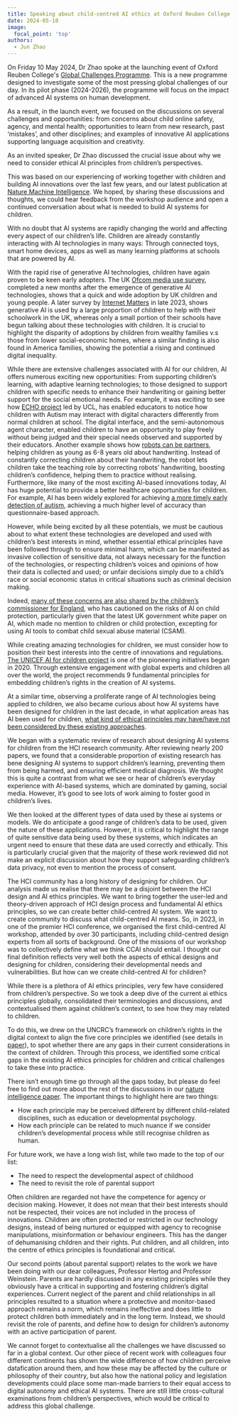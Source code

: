 ```yaml
---
title: Speaking about child-centred AI ethics at Oxford Reuben College
date: 2024-05-10
image:
  focal_point: 'top'
authors:
  - Jun Zhao
---
```



On Friday 10 May 2024, Dr Zhao spoke at the launching event of Oxford Reuben College's [Global Challenges Programme](https://reuben.ox.ac.uk/global-challenges-programme-0). This is a new programme designed to investigate some of the most pressing global challenges of our day. In its pilot phase (2024-2026), the programme will focus on the impact of advanced AI systems on human development.

As a result, in the launch event, we focused on the discussions on several challenges and opportunities: from concerns about child online safety, agency, and mental health; opportunities to learn from new research, past ‘mistakes’, and other disciplines; and examples of innovative AI applications supporting language acquisition and creativity.

As an invited speaker, Dr Zhao discussed the crucial issue about why we need to consider ethical AI principles from children’s perspectives. 

This was based on our experiencing of working together with children and building AI innovations over the last few years, and our latest publication at [Nature Machine Intelligence](https://oxfordccai.org/post/20-24-03-nature/). We hoped, by sharing these discussions and thoughts, we could hear feedback from the workshop audience and open a continued conversation about what is needed to build AI systems for children. 


With no doubt that AI systems are rapidly changing the world and affecting every aspect of our children’s life. Children are already constantly interacting with AI technologies in many ways: Through connected toys, smart home devices, apps as well as many learning platforms at schools that are powered by AI.

With the rapid rise of generative AI technologies, children have again proven to be keen early adopters. The UK [Ofcom media use survey](https://www.ofcom.org.uk/__data/assets/pdf_file/0029/272288/online-nation-2023-report.pdf), completed a new months after the emergence of generative AI technologies, shows that a quick and wide adoption by UK children and young people. A later survey by [Internet Matters](https://www.internetmatters.org/hub/research/generative-ai-in-education-report/) in late 2023, shows generative AI is used by a large proportion of children to help with their schoolwork in the UK, whereas only a small portion of their schools have begun talking about these technologies with children. It is crucial to highlight the disparity of adoptions by children from wealthy families v.s those from lower social-economic homes, where a similar finding is also found in America families, showing the potential a rising and continued digital inequality.

While there are extensive challenges associated with AI for our children, AI offers numerous exciting new opportunities: From supporting children’s learning, with adaptive learning technologies; to those designed to support children with specific needs to enhance their handwriting or gaining better support for the social emotional needs. For example, it was exciting to see how [ECHO project](https://dl.acm.org/doi/10.1145/2696454.2696479) led by UCL, has enabled educators to notice how children with Autism may interact with digital characters differently from normal children at school. The digital interface, and the semi-autonomous agent character, enabled children to have an opportunity to play freely without being judged and their special needs observed and supported by their educators. Another example shows how [robots can be partners](https://www.wiley.com/content/dam/wiley-dotcom/en/b2c/education/alta/documents/pdf/knewton-alta-2017-student-data-insights.pdf), helping children as young as 6-8 years old about handwriting. Instead of constantly correcting children about their handwriting, the robot lets children take the teaching role by correcting robots’ handwriting, boosting children’s confidence, helping them to practice without realising. Furthermore, like many of the most exciting AI-based innovations today, AI has huge potential to provide a better healthcare opportunities for children. For example, AI has been widely explored for achieving [a more timely early detection of autism](https://www.nature.com/articles/s41591-023-02574-3?fromPaywallRec=false), achieving a much higher level of accuracy than questionnaire-based approach.

However, while being excited by all these potentials, we must be cautious about to what extent these technologies are developed and used with children’s best interests in mind, whether essential ethical principles have been followed through to ensure minimal harm, which can be manifested as invasive collection of sensitive data, not always necessary for the function of the technologies, or respecting children’s voices and opinions of how their data is collected and used; or unfair decisions simply due to a child’s race or social economic status in critical situations such as criminal decision making.

Indeed, [many of these concerns are also shared by the children’s commissioner for England](https://www.childrenscommissioner.gov.uk/blog/the-childrens-commissioners-view-on-artificial-intelligence-ai/), who has cautioned on the risks of AI on child protection, particularly given that the latest UK government white paper on AI, which made no mention to children or child protection, excepting for using AI tools to combat child sexual abuse material (CSAM).  

While creating amazing technologies for children, we must consider how to position their best interests into the centre of innovations and regulations. [The UNICEF AI for children project](https://www.unicef.org/innocenti/projects/ai-for-children) is one of the pioneering initiatives began in 2020. Through extensive engagement with global experts and children all over the world, the project recommends 9 fundamental principles for embedding children’s rights in the creation of AI systems.

At a similar time, observing a proliferate range of AI technologies being applied to children, we also became curious about how AI systems have been designed for children in the last decade,  in what application areas has AI been used for children, [what kind of ethical principles may have/have not been considered by these existing approaches]( https://oxfordccai.org/publication/conference-paper-2022/).

We began with a systematic review of research about designing AI systems for children from the HCI research community. After reviewing nearly 200 papers, we found that a considerable proportion of existing research has bene designing AI systems to support children’s learning, preventing them from being harmed, and ensuring efficient medical diagnosis. We thought this is quite a contrast from what we see or hear of children’s everyday experience with AI-based systems, which are dominated by gaming, social media. However, it’s good to see lots of work aiming to foster good in children’s lives.

We then looked at the different types of data used by these ai systems or models. We do anticipate a good range of children’s data to be used, given the nature of these applications.  However, it is critical to highlight the range of quite sensitive data being used by these systems, which indicates an urgent need to ensure that these data are used correctly and ethically. This is particularly crucial given that the majority of these work reviewed did not make an explicit discussion about how they support safeguarding children’s data privacy, not even to mention the process of consent.


The HCI community has a long history of designing for children. Our analysis made us realise that there may be a disjoint between the HCI design and AI ethics principles. We want to bring together the user-led and theory-driven approach of HCI design process and fundamental AI ethics principles, so we can create better child-centred AI system. We want to create community to discuss what child-centred AI means. So, in 2023, in one of the premier HCI conference, we organised the first child-centred AI workshop, attended by over 30 participants, including child-centred design experts from all sorts of background. One of the missions of our workshop was to collectively define what we think CCAI should entail. 
I thought our final definition reflects very well both the aspects of ethical designs and designing for children, considering their developmental needs and vulnerabilities. 
But how can we create child-centred AI for children?

While there is a plethora of AI ethics principles, very few have considered from children’s perspective. So we took a deep dive of the current ai ethics principles globally, consolidated their terminologies and discussions, and contextualised them against children’s context, to see how they may related to children.

To do this, we drew on the UNCRC’s framework on children’s rights in the digital context to align the five core principles we identified (see details in [paper](https://oxfordccai.org/publication/journal-article-2024/)), to spot whether there are any gaps in their current considerations in the context of children. Through this process, we identified some critical gaps in the existing AI ethics principles for children and critical challenges to take these into practice. 

There isn’t enough time go through all the gaps today, but please do feel free to find out more about the rest of the discussions in our [nature intelligence paper](https://oxfordccai.org/publication/journal-article-2024/). The important things to highlight here are two things:
- How each principle may be perceived different by different child-related disciplines, such as education or developmental psychology.
- How each principle can be related to much nuance if we consider children’s developmental process while still recognise children as human.


For future work, we have a long wish list, while two made to the top of our list:
- The need to respect the developmental aspect of childhood
- The need to revisit the role of parental support

Often children are regarded not have the competence for agency or decision making. However, it does not mean that their best interests should not be respected, their voices are not included in the process of innovations. Children are often protected or restricted in our technology designs, instead of being nurtured or equipped with agency to recognise manipulations, misinformation or behaviour engineers. This has the danger of dehumanising children and their rights. Put children, and all children, into the centre of ethics principles is foundational and critical.

Our second points (about parental support) relates to the work we have been doing with our dear colleagues, Professor Hertog and Professor Weinstein. Parents are hardly discussed in any existing principles while they obviously have a critical in supporting and fostering children’s digital experiences. Current neglect of the parent and child relationships in all principles resulted to a situation where a protective and monitor-based approach remains a norm, which remains ineffective and does little to protect children both immediately and in the long term. Instead, we should revisit the role of parents, and define how to design for children’s autonomy with an active participation of parent.

We cannot forget to contextualise all the challenges we have discussed so far in a global context. Our other piece of recent work with colleagues four different continents has shown the wide difference of how children perceive datafication around them, and how these may be affected by the culture or philosophy of their country, but also how the national policy and legislation developments could place some man-made barriers to their equal access to digital autonomy and ethical AI systems.
There are still little cross-cultural examinations from children’s perspectives, which would be critical to address this global challenge. 
